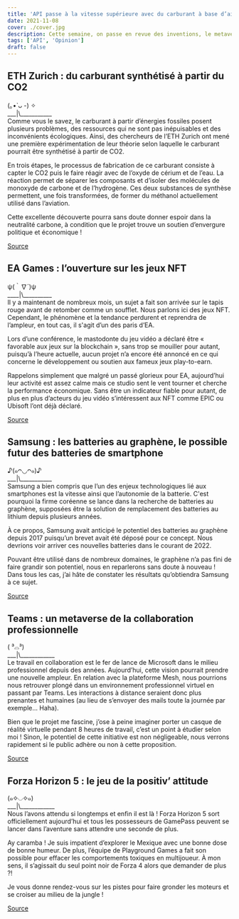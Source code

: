 ```yaml
---
title: 'API passe à la vitesse supérieure avec du carburant à base d’air et de lumière'
date: 2021-11-08
cover: ./cover.jpg
description: Cette semaine, on passe en revue des inventions, le metaverse proposé par Microsoft dans Teams et bien sûr la sortie de Forza Horizon 5 !
tags: ['API', 'Opinion']
draft: false
---
```


## ETH Zurich : du carburant synthétisé à partir du CO2
(｡•̀ ᴗ -) ✧     
\_\_\_|\\\_\_\_\_\_\_\_\_\_\_\_     
Comme vous le savez, le carburant à partir d’énergies fossiles posent plusieurs problèmes, des ressources qui ne sont pas inépuisables et des inconvénients écologiques. Ainsi, des chercheurs de l’ETH Zurich ont mené une première expérimentation de leur théorie selon laquelle le carburant pourrait être synthétisé à partir de CO2.

En trois étapes, le processus de fabrication de ce carburant consiste à capter le CO2 puis le faire réagir avec de l’oxyde de cérium et de l’eau. La réaction permet de séparer les composants et d’isoler des molécules de monoxyde de carbone et de l’hydrogène. Ces deux substances de synthèse permettent, une fois transformées, de former du méthanol actuellement utilisé dans l’aviation.

Cette excellente découverte pourra sans doute donner espoir dans la neutralité carbone, à condition que le projet trouve un soutien d’envergure politique et économique !

[Source](https://geeko.lesoir.be/2021/11/05/des-chercheurs-creent-du-carburant-a-partir-dair-et-de-lumiere/)

## EA Games : l’ouverture sur les jeux NFT
ψ(｀∇´)ψ        
\_\_\_\_|\\\_\_\_\_\_\_\_\_\_\_     
Il y a maintenant de nombreux mois, un sujet a fait son arrivée sur le tapis rouge avant de retomber comme un soufflet. Nous parlons ici des jeux NFT. Cependant, le phénomène et la tendance perdurent et reprendra de l’ampleur, en tout cas, il s'agit d’un des paris d’EA.

Lors d’une conférence, le mastodonte du jeu vidéo a déclaré être « favorable aux jeux sur la blockchain », sans trop se mouiller pour autant, puisqu’à l’heure actuelle, aucun projet n’a encore été annoncé en ce qui concerne le développement ou soutien aux fameux jeux play-to-earn.

Rappelons simplement que malgré un passé glorieux pour EA, aujourd’hui leur activité est assez calme mais ce studio sent le vent tourner et cherche la performance économique. Sans être un indicateur fiable pour autant, de plus en plus d’acteurs du jeu vidéo s’intéressent aux NFT comme EPIC ou Ubisoft l’ont déjà déclaré.

[Source](https://www.journaldugeek.com/2021/11/04/voila-pourquoi-ea-games-accueille-les-jeux-nft-a-bras-ouverts/)

## Samsung : les batteries au graphène, le possible futur des batteries de smartphone
♪(๑ᴖ◡ᴖ๑)♪    
\_\_\_|\\\_\_\_\_\_\_\_\_\_\_\_     
Samsung a bien compris que l’un des enjeux technologiques lié aux smartphones est la vitesse ainsi que l’autonomie de la batterie. C'est pourquoi la firme coréenne se lance dans la recherche de batteries au graphène, supposées être la solution de remplacement des batteries au lithium depuis plusieurs années.

À ce propos, Samsung avait anticipé le potentiel des batteries au graphène depuis 2017 puisqu’un brevet avait été déposé pour ce concept. Nous devrions voir arriver ces nouvelles batteries dans le courant de 2022.

Pouvant être utilisé dans de nombreux domaines, le graphène n’a pas fini de faire grandir son potentiel, nous en reparlerons sans doute à nouveau ! Dans tous les cas, j’ai hâte de constater les résultats qu’obtiendra Samsung à ce sujet.

[Source](https://www.papergeek.fr/batterie-au-graphene-avantages-fonctionnement-differences-avec-li-ion-tout-savoir-sur-energie-du-futur-79991)

## Teams : un metaverse de la collaboration professionnelle
( ³⌓³)      
\_\_\_|\\\_\_\_\_\_\_\_\_\_\_\_\_       
Le travail en collaboration est le fer de lance de Microsoft dans le milieu professionnel depuis des années. Aujourd’hui, cette vision pourrait prendre une nouvelle ampleur. En relation avec la plateforme Mesh, nous pourrions nous retrouver plongé dans un environnement professionnel virtuel en passant par Teams. Les interactions à distance seraient donc plus prenantes et humaines (au lieu de s’envoyer des mails toute la journée par exemple… Haha).

Bien que le projet me fascine, j’ose à peine imaginer porter un casque de réalité virtuelle pendant 8 heures de travail, c’est un point à étudier selon moi ! Sinon, le potentiel de cette initiative est non négligeable, nous verrons rapidement si le public adhère ou non à cette proposition.


[Source](https://geeko.lesoir.be/2021/11/03/microsoft-va-proposer-son-propre-metaverse-sur-teams/)

## Forza Horizon 5 : le jeu de la positiv’ attitude
(๑✧◡✧๑)       
\_\_\_|\\\_\_\_\_\_\_\_\_\_\_\_\_       
Nous l’avons attendu si longtemps et enfin il est là ! Forza Horizon 5 sort officiellement aujourd’hui et tous les possesseurs de GamePass peuvent se lancer dans l’aventure sans attendre une seconde de plus.

Ay caramba ! Je suis impatient d’explorer le Mexique avec une bonne dose de bonne humeur. De plus, l’équipe de Playground Games a fait son possible pour effacer les comportements toxiques en multijoueur. À mon sens, il s’agissait du seul point noir de Forza 4 alors que demander de plus ?!

Je vous donne rendez-vous sur les pistes pour faire gronder les moteurs et se croiser au milieu de la jungle !

[Source](https://www.jeuxvideo.com/news/1485520/forza-horizon-5-comment-les-developpeurs-ont-cree-la-positive-attitude-en-ligne.htm)